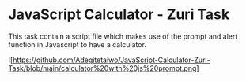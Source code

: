 # JavaScript Calculator - Zuri Task

This task contain a script file which makes use of the prompt and alert function in Javascript
to have a calculator.

![https://github.com/Adegitetaiwo/JavaScript-Calculator-Zuri-Task/blob/main/calculator%20with%20js%20prompt.png]
